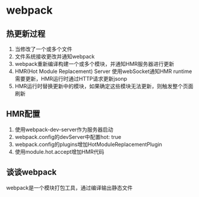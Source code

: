 # webpack

## 热更新过程

1. 当修改了一个或多个文件
2. 文件系统接收更改并通知webpack
3. webpack重新编译构建一个或多个模块，并通知HMR服务器进行更新
4. HMR(Hot Module Replacement) Server 使用webSocket通知HMR runtime 需要更新，HMR运行时通过HTTP请求更新jsonp
5. HMR运行时替换更新中的模块，如果确定这些模块无法更新，则触发整个页面刷新

## HMR配置

1. 使用webpack-dev-server作为服务器启动
2. webpack.config的devServer中配置hot: true
3. webpack.config的plugins增加HotModuleReplacementPlugin
4. 使用module.hot.accept增加HMR代码

## 谈谈webpack

webpack是一个模块打包工具，通过编译输出静态文件